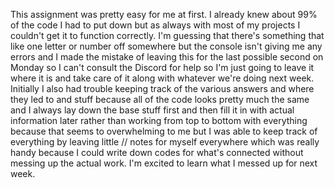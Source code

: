 This assignment was pretty easy for me at first. I already knew about 99%  of the code I had to put down but as always with most of my projects I couldn't get it to function correctly. I'm guessing that there's something that like one letter or number off somewhere but the console isn't giving me any errors and I made the mistake of leaving this for the last possible second on Monday so I can't consult the Discord for help so I'm just going to leave it where it is and take care of it along with whatever we're doing next week. Initially I also had trouble keeping track of the various answers and where they led to and stuff because all of the code looks pretty much the same and I always lay down the base stuff first and then fill it in with actual information later rather than working from top to bottom with everything because that seems to overwhelming to me but I was able to keep track of everything by leaving little // notes for myself everywhere which was really handy because I could write down codes for what's connected without messing up the actual work. I'm excited to learn what I messed up for next week.

